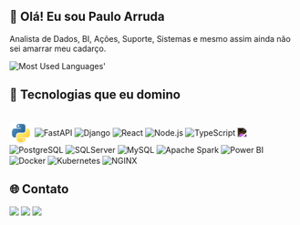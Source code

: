 ## 👋 Olá! Eu sou Paulo Arruda  
Analista de Dados, BI, Ações, Suporte, Sistemas e mesmo assim ainda não sei amarrar meu cadarço.

<picture>
  <source media="(prefers-color-scheme: dark)" srcset="https://github-used-languages.vercel.app/zpaulo?theme=dark">
  <img alt="Most Used Languages'" src="https://github-used-languages.vercel.app/zpaulo">
</picture>

## 🚀 Tecnologias que eu domino

<div style="display: inline_block"><br>
  <img align="center" alt="Python" height="40" width="40" src="https://raw.githubusercontent.com/devicons/devicon/master/icons/python/python-original.svg">
  <img align="center" alt="FastAPI" height="40" width="40" src="https://cdn.jsdelivr.net/gh/devicons/devicon/icons/fastapi/fastapi-original.svg">
  <img align="center" alt="Django" height="40" width="40" src="https://cdn.jsdelivr.net/gh/devicons/devicon/icons/django/django-plain.svg">
  <img align="center" alt="React" height="40" width="40" src="https://cdn.jsdelivr.net/gh/devicons/devicon/icons/react/react-original.svg">
  <img align="center" alt="Node.js" height="40" width="40" src="https://cdn.jsdelivr.net/gh/devicons/devicon/icons/nodejs/nodejs-original.svg">
  <img align="center" alt="TypeScript" height="40" width="40" src="https://cdn.jsdelivr.net/gh/devicons/devicon/icons/typescript/typescript-original.svg">
  <img align="center" alt="Fastify" height="40" width="40" src="https://logo.svgcdn.com/l/fastify-original.svg" style="filter: invert(1) brightness(1.2)">
  <img align="center" alt="PostgreSQL" height="40" width="40" src="https://cdn.jsdelivr.net/gh/devicons/devicon/icons/postgresql/postgresql-original.svg">
  <img align="center" alt="SQLServer" height="40" width="40" src="https://cdn.jsdelivr.net/gh/devicons/devicon/icons/microsoftsqlserver/microsoftsqlserver-plain.svg">
  <img align="center" alt="MySQL" height="40" width="40" src="https://cdn.jsdelivr.net/gh/devicons/devicon/icons/mysql/mysql-original.svg">
  <img align="center" alt="Apache Spark" height="40" width="40" src="https://cdn.jsdelivr.net/gh/devicons/devicon/icons/apache/apache-original.svg">
  <img align="center" alt="Power BI" height="40" width="40" src="https://img.icons8.com/color/48/000000/power-bi.png"/>
  <img align="center" alt="Docker" height="40" width="40" src="https://cdn.jsdelivr.net/gh/devicons/devicon/icons/docker/docker-original.svg">
  <img align="center" alt="Kubernetes" height="40" width="40" src="https://cdn.jsdelivr.net/gh/devicons/devicon/icons/kubernetes/kubernetes-plain.svg">
  <img align="center" alt="NGINX" height="40" width="40" src="https://cdn.jsdelivr.net/gh/devicons/devicon/icons/nginx/nginx-original.svg">
</div>

## 🌐 Contato

<div> 
  <a href="https://instagram.com/paulo_arruda2" target="_blank"><img src="https://img.shields.io/badge/-Instagram-%23E4405F?style=for-the-badge&logo=instagram&logoColor=white"></a>
  <a href = "mailto:pauloarruda5@protonmai.com"><img src="https://img.shields.io/badge/-Email-%23333?style=for-the-badge&logo=gmail&logoColor=white"></a>
  <a href="https://www.linkedin.com/in/paulo-arruda-3a045a210/" target="_blank"><img src="https://img.shields.io/badge/-LinkedIn-%230077B5?style=for-the-badge&logo=linkedin&logoColor=white"></a> 
</div>
